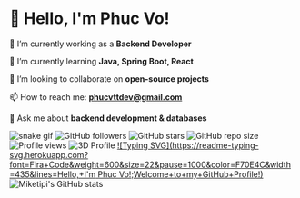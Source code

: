# 👋 Hello, I'm Phuc Vo!
🔭 I’m currently working as a **Backend Developer**

🌱 I’m currently learning **Java, Spring Boot, React**  

👯 I’m looking to collaborate on **open-source projects**  

📫 How to reach me: **[phucvttdev@gmail.com](mailto:phucvttdev@gmail.com)**  

💬 Ask me about **backend development & databases**  

![snake gif](https://github.com/your-username/miketipi/blob/output/github-contribution-grid-snake.svg)
![GitHub followers](https://img.shields.io/github/followers/miketipi?style=social)
![GitHub stars](https://img.shields.io/github/stars/miketipi?style=social)
![GitHub repo size](https://img.shields.io/github/repo-size/miketipi)
![Profile views](https://komarev.com/ghpvc/?username=miketipi&color=blue)
![3D Profile](https://github.com/your-username/miketipi/blob/main/profile-3d-contrib/profile-night-green.svg)
[![Typing SVG](https://readme-typing-svg.herokuapp.com?font=Fira+Code&weight=600&size=22&pause=1000&color=F70E4C&width=435&lines=Hello,+I'm Phuc Vo!;Welcome+to+my+GitHub+Profile!)](https://git.io/typing-svg)
![Miketipi's GitHub stats](https://github-readme-stats.vercel.app/api?username=miketipi)
